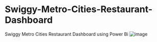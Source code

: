 # Swiggy-Metro-Cities-Restaurant-Dashboard
Swiggy Metro Cities Restaurant Dashboard using Power Bi
![image](https://github.com/Ameya22Joshi/Swiggy-Metro-Cities-Restaurant-Dashboard/assets/86523455/cedd8fea-7a26-4129-b809-b4df337899a0)


